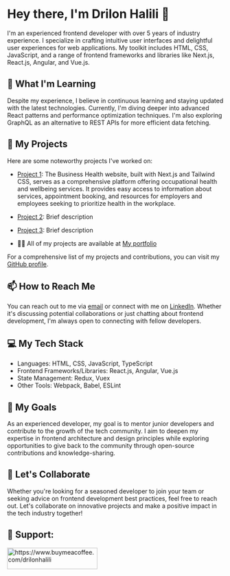 # Hey there, I'm Drilon Halili 👋

I'm an experienced frontend developer with over 5 years of industry experience. I specialize in crafting intuitive user interfaces and delightful user experiences for web applications. My toolkit includes HTML, CSS, JavaScript, and a range of frontend frameworks and libraries like Next.js, React.js, Angular, and Vue.js.

## 🌱 What I'm Learning

Despite my experience, I believe in continuous learning and staying updated with the latest technologies. Currently, I'm diving deeper into advanced React patterns and performance optimization techniques. I'm also exploring GraphQL as an alternative to REST APIs for more efficient data fetching.

## 💼 My Projects

Here are some noteworthy projects I've worked on:

- [Project 1](https://www.businesshealth.co.uk/): The Business Health website, built with Next.js and Tailwind CSS, serves as a comprehensive platform offering occupational health and wellbeing services. It provides easy access to information about services, appointment booking, and resources for employers and employees seeking to prioritize health in the workplace.
- [Project 2](link): Brief description
- [Project 3](link): Brief description

- 👨‍💻 All of my projects are available at [My portfolio](https://www.drilonhalili.live/)

For a comprehensive list of my projects and contributions, you can visit my [GitHub profile](https://github.com/drilonhalili?tab=repositories).

## 📫 How to Reach Me

You can reach out to me via [email](mailto:drilon.halili@gmail.com) or connect with me on [LinkedIn](https://www.linkedin.com/in/drilonhalili/). Whether it's discussing potential collaborations or just chatting about frontend development, I'm always open to connecting with fellow developers.

## 💻 My Tech Stack

- Languages: HTML, CSS, JavaScript, TypeScript
- Frontend Frameworks/Libraries: React.js, Angular, Vue.js
- State Management: Redux, Vuex
- Other Tools: Webpack, Babel, ESLint

## 🚀 My Goals

As an experienced developer, my goal is to mentor junior developers and contribute to the growth of the tech community. I aim to deepen my expertise in frontend architecture and design principles while exploring opportunities to give back to the community through open-source contributions and knowledge-sharing.

## 🤝 Let's Collaborate

Whether you're looking for a seasoned developer to join your team or seeking advice on frontend development best practices, feel free to reach out. Let's collaborate on innovative projects and make a positive impact in the tech industry together!

## 🤝 Support:
<p align="left"><a href="https://www.buymeacoffee.com/https://www.buymeacoffee.com/drilonhalili"> <img align="left" src="https://cdn.buymeacoffee.com/buttons/v2/default-yellow.png" height="50" width="210" alt="https://www.buymeacoffee.com/drilonhalili" /></a></p><br><br>
